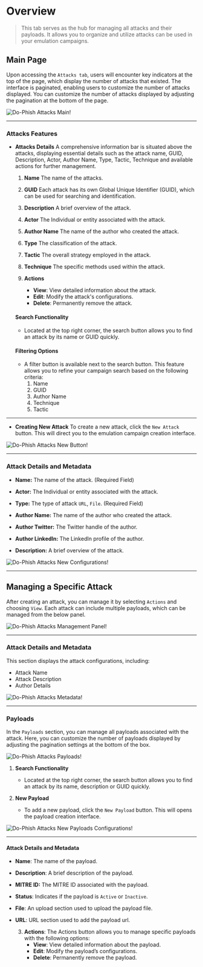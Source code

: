 # Overview
> This tab serves as the hub for managing all attacks and their payloads. It allows you to organize and utilize attacks can be used in your emulation campaigns.

## Main Page

Upon accessing the `Attacks tab`, users will encounter key indicators at the top of the page, which display the number of attacks that existed. The interface is paginated, enabling users to customize the number of attacks displayed. You can customize the number of attacks displayed by adjusting the pagination at the bottom of the page.

![Do-Phish Attacks Main!](../../assets/do/attacks/main.png "Do-Phish Attacks Main")

***
### Attacks Features

- **Attacks Details** A comprehensive information bar is situated above the attacks, displaying essential details such as the attack name, GUID, Description, Actor, Author Name, Type, Tactic, Technique and available actions for further management.
    
    1. **Name** The name of the attacks.

    2. **GUID** Each attack has its own Global Unique Identifier (GUID), which can be used for searching and identification.

    3. **Description** A brief overview of the attack.

    4. **Actor** The Individual or entity associated with the attack.

    5. **Author Name** The name of the author who created the attack.
    
    6. **Type** The classification of the attack.
    
    7. **Tactic** The overall strategy employed in the attack.

    8. **Technique** The specific methods used within the attack.

    9. **Actions**
        - **View**: View detailed information about the attack.
        - **Edit**: Modify the attack's configurations.
        - **Delete**: Permanently remove the attack.
        
    #### **Search Functionality**
    - Located at the top right corner, the search button allows you to find an attack by its name or GUID quickly.

    #### **Filtering Options**
    - A filter button is available next to the search button. This feature allows you to refine your campaign search based on the following criteria:
        1. Name
        2. GUID
        3. Author Name
        4. Technique
        5. Tactic
        
***

- **Creating New Attack** To create a new attack, click the `New Attack` button. This will direct you to the emulation campaign creation interface.

![Do-Phish Attacks New Button!](../../assets/do/attacks/new_attack_button.png "Do-Phish Attacks New Button")

***

### Attack Details and Metadata

- **Name:** The name of the attack. (Required Field)

- **Actor:** The Individual or entity associated with the attack.

- **Type:** The type of attack `URL`, `File`. (Required Field)

- **Author Name:** The name of the author who created the attack.

- **Author Twitter:** The Twitter handle of the author.

- **Author LinkedIn:** The LinkedIn profile of the author.

- **Description:** A brief overview of the attack.

![Do-Phish Attacks New Configurations!](../../assets/do/attacks/new_attack_configurations.png "Do-Phish Attacks New Configurations")

***

## Managing a Specific Attack 

After creating an attack, you can manage it by selecting `Actions` and choosing `View`. Each attack can include multiple payloads, which can be managed from the below panel.

![Do-Phish Attacks Management Panel!](../../assets/do/attacks/attack_management_panel.png "Do-Phish Attacks Management Panel")

***

### Attack Details and Metadata
This section displays the attack configurations, including:
- Attack Name
- Attack Description
- Author Details

![Do-Phish Attacks Metadata!](../../assets/do/attacks/attacks_metadata.png "Do-Phish Attacks Metadata")

***

### Payloads

In the `Payloads` section, you can manage all payloads associated with the attack. Here, you can customize the number of payloads displayed by adjusting the pagination settings at the bottom of the box.

![Do-Phish Attacks Payloads!](../../assets/do/attacks/attack_payload.png "Do-Phish Attacks Payloads")

1. **Search Functionality**
    - Located at the top right corner, the search button allows you to find an attack by its name, description or GUID quickly.

2. **New Payload**
    - To add a new payload, click the `New Payload` button. This will opens the payload creation interface.

![Do-Phish Attacks New Payloads Configurations!](../../assets/do/attacks/new_payload_configurations.png "Do-Phish Attacks New Payloads Configurations")

***

#### Attack Details and Metadata
- **Name**: The name of the payload.
- **Description**: A brief description of the payload.
- **MITRE ID:** The MITRE ID associated with the payload.
- **Status**:  Indicates if the payload is `Active` or `Inactive`.
- **File**: An upload section used to upload the payload file.
- **URL**: URL section used to add the payload url.

    3. **Actions**: The Actions button allows you to manage specific payloads with the following options:
        - **View**: View detailed information about the payload.
        - **Edit**: Modify the payload’s configurations.
        - **Delete**: Permanently remove the payload.
